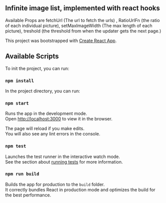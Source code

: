 
## Infinite image list, implemented with react hooks

Available Props are fetchUrl (The url to fetch the urls) , RatioUrlFn (the ratio of each individual picture), setMaxImageWidth (The max length of each picture), treshold (the threshold from when the updater gets the next page.)


 







This project was bootstrapped with [Create React App](https://github.com/facebook/create-react-app).
## Available Scripts
To init the project, you can run: 

### `npm install`

In the project directory, you can run:

### `npm start`

Runs the app in the development mode.<br>
Open [http://localhost:3000](http://localhost:3000) to view it in the browser.

The page will reload if you make edits.<br>
You will also see any lint errors in the console.

### `npm test`

Launches the test runner in the interactive watch mode.<br>
See the section about [running tests](https://facebook.github.io/create-react-app/docs/running-tests) for more information.

### `npm run build`

Builds the app for production to the `build` folder.<br>
It correctly bundles React in production mode and optimizes the build for the best performance.
